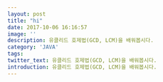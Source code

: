 ```yaml
---
layout: post
title: "hi"
date: 2017-10-06 16:16:57
image: ''
description: 유클리드 호제법(GCD, LCM)을 배워봅시다.
category: 'JAVA'
tags:
twitter_text: 유클리드 호제법(GCD, LCM)을 배워봅시다.
introduction: 유클리드 호제법(GCD, LCM)을 배워봅시다.
---
```


